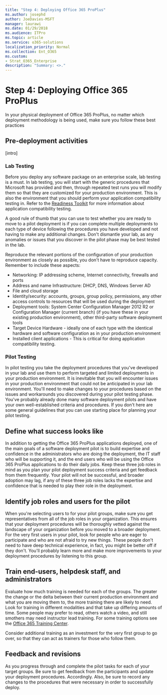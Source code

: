 ```yaml
---
title: "Step 4: Deploying Office 365 ProPlus"
ms.author: josephd
author: JoeDavies-MSFT
manager: laurawi
ms.date: 01/29/2018
ms.audience: ITPro
ms.topic: article
ms.service: o365-solutions
localization_priority: Normal
ms.collection: Ent_O365
ms.custom:
- Strat_O365_Enterprise
description: "Summary: <>."
---
```


# Step 4: Deploying Office 365 ProPlus

In your physical deployment of Office 365 ProPlus, no matter which deployment methodology is being used, make sure you follow these best practices

## Pre-deployment activities

[intro]

### Lab Testing

Before you deploy any software package on an enterprise scale, lab testing is a must. In lab testing, you will start with the generic procedures that Microsoft has provided and then, through repeated test runs you will modify them so that they are customized for your production environment. This is also the environment that you should perform your application compatibility testing in. Refer to the [Readiness Toolkit](https://docs.microsoft.com/en-us/DeployOffice/use-the-readiness-toolkit-to-assess-application-compatibility-for-office-365-pro) for more information about application compatibility testing.

A good rule of thumb that you can use to test whether you are ready to move to a pilot deployment is if you can complete multiple deployments to each type of device following the procedures you have developed and not having to make any additional changes. Don't dismantle your lab, as any anomalies or issues that you discover in the pilot phase may be best tested in the lab.

Reproduce the relevant portions of the configuration of your production environment as closely as possible, you don't have to reproduce capacity.  Remember to include these aspects: 
- Networking: IP addressing scheme, Internet connectivity, firewalls and ports
- Address and name Infrastructure: DHCP, DNS, Windows Server AD
- File and cloud storage
- Identity/security: accounts, groups, group policy, permissions, any other access controls to resources that will be used during the deployment
- Deployment tools: System Center Configuration Manager 2012 R2 or Configuration Manager (current branch) (if you have these in your existing production environment), other third-party software deployment tools
- Target Device Hardware - ideally one of each type with the identical hardware and software configuration as in your production environment
- Installed client applications - This is critical for doing application compatibility testing.

### Pilot Testing

In pilot testing you take the deployment procedures that you've developed in your lab and use them to perform targeted and limited deployments in your production environment. It is inevitable that you will encounter issues in your production environment that could not be anticipated in your lab environment. You'll need to make changes to your procedures based on the issues and workarounds you discovered during your pilot testing phase. You've probably already done many software deployment pilots and have your own well-established criteria and procedures. If you don't here are some general guidelines that you can use starting place for planning your pilot testing.

## Define what success looks like

In addition to getting the Office 365 ProPlus applications deployed, one of the main goals of a software deployment pilot is to build expertise and confidence in the administrators who are doing the deployment, the IT staff who will be supporting it, and the end users who will be using the Office 365 ProPlus applications to do their daily jobs. Keep these three job roles in mind as you plan your pilot deployment success criteria and get feedback from them frequently. Your pilot will not be successful, and broader adoption may lag, if any of these three job roles lacks the expertise and confidence that is needed to play their role in the deployment.

## Identify job roles and users for the pilot

When you're selecting users to for your pilot groups, make sure you get representatives from all of the job roles in your organization. This ensures that your deployment procedures will be thoroughly vetted against the landscape of your organization before you moved to a broader deployment.
For the very first users in your pilot, look for people who are eager to participate and who are not afraid to try new things. These people don't need to have deep technical experience, in fact, you might be better off if they don't. You'll probably learn more and make more improvements to your deployment procedures by listening to this group.

## Train end-users, helpdesk staff, and administrators

Evaluate how much training is needed for each of the groups. The greater the change or the delta between their current production environment and what you are moving them to, the more training there are likely to need. Look for training in different modalities and that take up differing amounts of time. Some people may prefer to read, others watch a video, and still smothers may need instructor lead training. For some training options see the [Office 365 Training Center](https://support.office.com/en-us/office-training-center).

Consider additional training as an investment for the very first group to go over, so that they can act as trainers for those who follow them.

## Feedback and revisions

As you progress through and complete the pilot tasks for each of your target groups. Be sure to get feedback from the participants and update your deployment procedures. Accordingly. Also, be sure to record any changes to the procedures that were necessary in order to successfully deploy.


